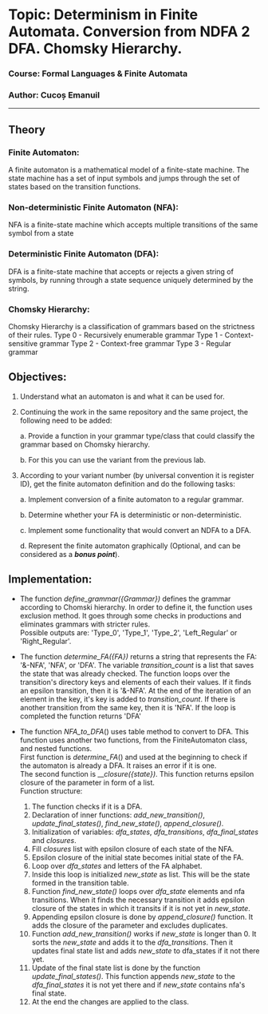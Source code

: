 # Topic: Determinism in Finite Automata. Conversion from NDFA 2 DFA. Chomsky Hierarchy.
### Course: Formal Languages & Finite Automata
### Author: Cucoș Emanuil

-----

## Theory

### Finite Automaton:

A finite automaton is a mathematical model of a finite-state machine. 
The state machine has a set of input symbols and jumps through the set of states based on the transition functions.

### Non-deterministic Finite Automaton (NFA):

NFA is a finite-state machine which accepts multiple transitions of the same symbol from a state

### Deterministic Finite Automaton (DFA):

DFA is a finite-state machine that accepts or rejects a given string of symbols,
by running through a state sequence uniquely determined by the string.

### Chomsky Hierarchy:

Chomsky Hierarchy is a classification of grammars based on the strictness of their rules.
Type 0 - Recursively enumerable grammar
Type 1 - Context-sensitive grammar
Type 2 - Context-free grammar
Type 3 - Regular grammar

## Objectives:

1. Understand what an automaton is and what it can be used for.

2. Continuing the work in the same repository and the same project, the following need to be added:

    a. Provide a function in your grammar type/class that could classify the grammar based on Chomsky hierarchy.

    b. For this you can use the variant from the previous lab.

3. According to your variant number (by universal convention it is register ID), get the finite automaton definition and do the following tasks:

    a. Implement conversion of a finite automaton to a regular grammar.

    b. Determine whether your FA is deterministic or non-deterministic.

    c. Implement some functionality that would convert an NDFA to a DFA.
    
    d. Represent the finite automaton graphically (Optional, and can be considered as a __*bonus point*__).

## Implementation:

* The function _define_grammar({Grammar})_ defines the grammar according to Chomski hierarchy.
In order to define it, the function uses exclusion method.
It goes through some checks in productions and eliminates grammars with stricter rules.  
Possible outputs are: 'Type_0', 'Type_1', 'Type_2', 'Left_Regular' or 'Right_Regular'.


* The function _determine_FA({FA})_ returns a string that represents the FA:
'&-NFA', 'NFA', or 'DFA'.
The variable _transition_count_ is a list that saves the state that was already checked.
The function loops over the transition's directory keys and elements of each their values.
If it finds an epsilon transition, then it is '&-NFA'.
At the end of the iteration of an element in the key, it's key is added to _transition_count_.
If there is another transition from the same key, then it is 'NFA'.
If the loop is completed the function returns 'DFA'


* The function _NFA_to_DFA_() uses table method to convert to DFA.
This function uses another two functions, from the FiniteAutomaton class, and nested functions.  
First function is _determine_FA_() and used at the beginning to check if the automaton is already a DFA. It raises an error if it is one.  
The second function is ___closure({state})_.
This function returns epsilon closure of the parameter in form of a list.  
Function structure:
  1. The function checks if it is a DFA.
  2. Declaration of inner functions: _add_new_transition()_, _update_final_states()_, _find_new_state()_, _append_closure()_.
  3. Initialization of variables:
  _dfa_states_, _dfa_transitions_, _dfa_final_states_ and _closures_.
  4. Fill _closures_ list with epsilon closure of each state of the NFA.
  5. Epsilon closure of the initial state becomes initial state of the FA.
  6. Loop over _dfa_states_ and letters of the FA alphabet.
  7. Inside this loop is initialized _new_state_ as list. This will be the state formed in the transition table.
  8. Function _find_new_state()_ loops over _dfa_state_ elements and nfa transitions.
  When it finds the necessary transition it adds epsilon closure of the states in which it transits if it is not yet in _new_state_.
  9. Appending epsilon closure is done by _append_closure()_ function.
  It adds the closure of the parameter and excludes duplicates.
  10. Function _add_new_transition()_ works if _new_state_ is longer than 0.
  It sorts the _new_state_ and adds it to the _dfa_transitions_.
  Then it updates final state list and adds _new_state_ to dfa_states if it not there yet.
  11. Update of the final state list is done by the function _update_final_states()_.
  This function appends _new_state_ to the _dfa_final_states_ it is not yet there and if _new_state_ contains nfa's final state.
  12. At the end the changes are applied to the class.
  


